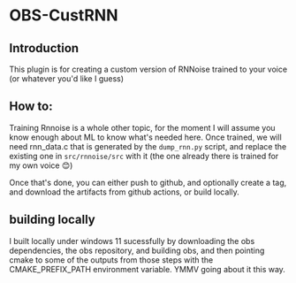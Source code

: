 # OBS-CustRNN

## Introduction

This plugin is for creating a custom version of RNNoise trained to your voice (or whatever you'd like I guess)

## How to:

Training Rnnoise is a whole other topic, for the moment I will assume you know enough about ML to know what's needed here.
Once trained, we will need rnn_data.c that is generated by the `dump_rnn.py` script, and replace the existing one in `src/rnnoise/src` with it (the one already there is trained for my own voice 😊)

Once that's done, you can either push to github, and optionally create a tag, and download the artifacts from github actions, or build locally.

## building locally

I built locally under windows 11 sucessfully by downloading the obs dependencies, the obs repository, and building obs, and then pointing cmake to some of the outputs from those steps with the CMAKE_PREFIX_PATH environment variable. YMMV going about it this way.